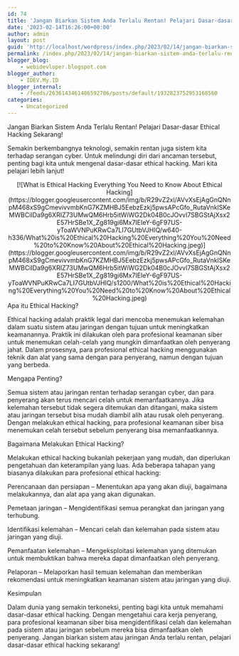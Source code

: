 ```yaml
---
id: 74
title: 'Jangan Biarkan Sistem Anda Terlalu Rentan! Pelajari Dasar-dasar Ethical Hacking Sekarang!'
date: '2023-02-14T16:26:00+00:00'
author: admin
layout: post
guid: 'http://localhost/wordpress/index.php/2023/02/14/jangan-biarkan-sistem-anda-terlalu-rentan-pelajari-dasar-dasar-ethical-hacking-sekarang/'
permalink: /index.php/2023/02/14/jangan-biarkan-sistem-anda-terlalu-rentan-pelajari-dasar-dasar-ethical-hacking-sekarang/
blogger_blog:
    - webidevloper.blogspot.com
blogger_author:
    - IDEV.My.ID
blogger_internal:
    - /feeds/2636143461486592706/posts/default/1932823752953168560
categories:
    - Uncategorized
---
```


 Jangan Biarkan Sistem Anda Terlalu Rentan! Pelajari Dasar-dasar Ethical Hacking Sekarang!

Semakin berkembangnya teknologi, semakin rentan juga sistem kita terhadap serangan cyber. Untuk melindungi diri dari ancaman tersebut, penting bagi kita untuk mengenal dasar-dasar ethical hacking. Mari kita pelajari lebih lanjut!

<div style="clear: both; text-align: center;">[![What is Ethical Hacking Everything You Need to Know About Ethical Hacking](https://blogger.googleusercontent.com/img/b/R29vZ2xl/AVvXsEjAgGnQNnpM468xS9gCmevivvmbKnG7KZMHBJ5EebzEzkj5pwsAPcGfo_RutaVnklSKeMWBCiIDa9g6XRIZ73UMwQM6Hrb5itWiWG2Dk04B0cJOvvl7SBGStAjXsx2E57HrSBe1X_Zg819gi6Mx7IEIeY-6gF97US-yToaWVNPuKRwCa7LI7GUtbVJHIQ/w640-h336/What%20is%20Ethical%20Hacking%20Everything%20You%20Need%20to%20Know%20About%20Ethical%20Hacking.jpeg)](https://blogger.googleusercontent.com/img/b/R29vZ2xl/AVvXsEjAgGnQNnpM468xS9gCmevivvmbKnG7KZMHBJ5EebzEzkj5pwsAPcGfo_RutaVnklSKeMWBCiIDa9g6XRIZ73UMwQM6Hrb5itWiWG2Dk04B0cJOvvl7SBGStAjXsx2E57HrSBe1X_Zg819gi6Mx7IEIeY-6gF97US-yToaWVNPuKRwCa7LI7GUtbVJHIQ/s1200/What%20is%20Ethical%20Hacking%20Everything%20You%20Need%20to%20Know%20About%20Ethical%20Hacking.jpeg)</div>Apa itu Ethical Hacking?

Ethical hacking adalah praktik legal dari mencoba menemukan kelemahan dalam suatu sistem atau jaringan dengan tujuan untuk meningkatkan keamanannya. Praktik ini dilakukan oleh para profesional keamanan siber untuk menemukan celah-celah yang mungkin dimanfaatkan oleh penyerang jahat. Dalam prosesnya, para profesional ethical hacking menggunakan teknik dan alat yang sama dengan para penyerang, namun dengan tujuan yang berbeda.

Mengapa Penting?

Semua sistem atau jaringan rentan terhadap serangan cyber, dan para penyerang akan terus mencari celah untuk memanfaatkannya. Jika kelemahan tersebut tidak segera ditemukan dan ditangani, maka sistem atau jaringan tersebut bisa mudah diambil alih atau rusak oleh penyerang. Dengan melakukan ethical hacking, para profesional keamanan siber bisa menemukan celah tersebut sebelum penyerang bisa memanfaatkannya.

Bagaimana Melakukan Ethical Hacking?

Melakukan ethical hacking bukanlah pekerjaan yang mudah, dan diperlukan pengetahuan dan keterampilan yang luas. Ada beberapa tahapan yang biasanya dilakukan para profesional ethical hacking:

Perencanaan dan persiapan – Menentukan apa yang akan diuji, bagaimana melakukannya, dan alat apa yang akan digunakan.

Pemetaan jaringan – Mengidentifikasi semua perangkat dan jaringan yang terhubung.

Identifikasi kelemahan – Mencari celah dan kelemahan pada sistem atau jaringan yang diuji.

Pemanfaatan kelemahan – Mengeksploitasi kelemahan yang ditemukan untuk membuktikan bahwa mereka dapat dimanfaatkan oleh penyerang.

Pelaporan – Melaporkan hasil temuan kelemahan dan memberikan rekomendasi untuk meningkatkan keamanan sistem atau jaringan yang diuji.

Kesimpulan

Dalam dunia yang semakin terkoneksi, penting bagi kita untuk memahami dasar-dasar ethical hacking. Dengan mengetahui cara kerja penyerang, para profesional keamanan siber bisa mengidentifikasi celah dan kelemahan pada sistem atau jaringan sebelum mereka bisa dimanfaatkan oleh penyerang. Jangan biarkan sistem atau jaringan Anda terlalu rentan, pelajari dasar-dasar ethical hacking sekarang!